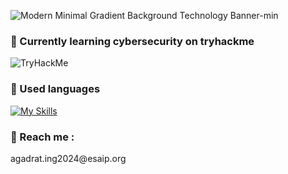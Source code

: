 ![Modern Minimal Gradient Background Technology Banner-min](https://user-images.githubusercontent.com/112400062/204390548-befb53bf-23ba-4c85-87e8-cb1197f9b42f.png)


<h3>🌱 Currently learning cybersecurity on tryhackme</h3>
<img src="https://tryhackme-badges.s3.amazonaws.com/nanou123654.png" alt="TryHackMe">


<h3>💬 Used languages</h3>

[![My Skills](https://skillicons.dev/icons?i=c,html,css,linux,mysql)](https://skillicons.dev)


<h3>📧 Reach me :</h3>
<p>agadrat.ing2024@esaip.org</p>



